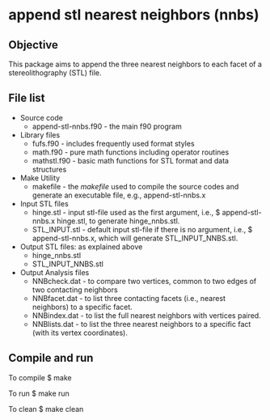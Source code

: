 # append stl nearest neighbors (nnbs)
## Objective
This package aims to append the three nearest neighbors to each facet of a stereolithography (STL) file.

## File list
- Source code
  - append-stl-nnbs.f90 - the main f90 program 
- Library files
  - fufs.f90 - includes frequently used format styles
  - math.f90 - pure math functions including operator routines
  - mathstl.f90 - basic math functions for STL format and data structures
- Make Utility 
  - makefile - the _makefile_ used to compile the source codes and generate an executable file, e.g., append-stl-nnbs.x
- Input STL files
  - hinge.stl - input stl-file used as the first argument, i.e., $ append-stl-nnbs.x hinge.stl, to generate hinge_nnbs.stl.
  - STL_INPUT.stl - default input stl-file if there is no argument, i.e., $ append-stl-nnbs.x, which will generate STL_INPUT_NNBS.stl.
- Output STL files: as explained above
  - hinge_nnbs.stl
  - STL_INPUT_NNBS.stl
- Output Analysis files
  - NNBcheck.dat - to compare two vertices, common to two edges of two contacting neighbors
  - NNBfacet.dat - to list three contacting facets (i.e., nearest neighbors) to a specific facet.
  - NNBindex.dat - to list the full nearest neighbors with vertices paired. 
  - NNBlists.dat - to list the three nearest neighbors to a specific fact (with its vertex coordinates).
  
## Compile and run
To compile
$ make 

To run
$ make run

To clean 
$ make clean 
 
